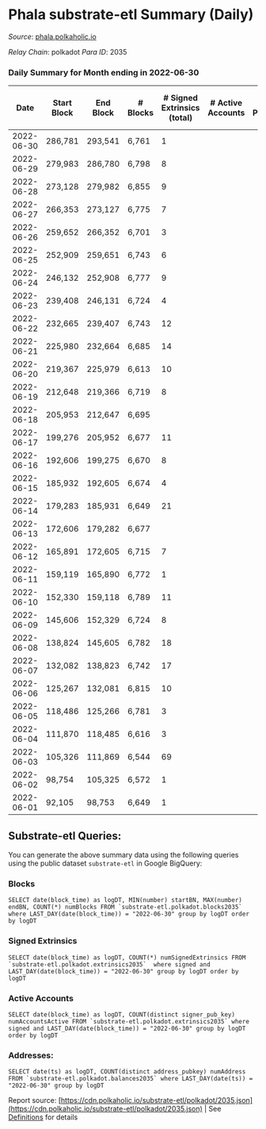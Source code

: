 # Phala substrate-etl Summary (Daily)

_Source_: [phala.polkaholic.io](https://phala.polkaholic.io)

*Relay Chain*: polkadot
*Para ID*: 2035



### Daily Summary for Month ending in 2022-06-30


| Date | Start Block | End Block | # Blocks | # Signed Extrinsics (total) | # Active Accounts | # Passive | # New | # Addresses with Balances | # Events | # Transfers | # XCM Transfers In | # XCM Transfers Out |
| ---- | ----------- | --------- | -------- | --------------------------- | ----------------- | --------- | ----- | ------------------------- | -------- | ----------- | ------------------ | ------------------- |
| 2022-06-30 | 286,781 | 293,541 | 6,761  | 1 |  |  |  | 2,466 | 13,534 |   |   |   |
| 2022-06-29 | 279,983 | 286,780 | 6,798  | 8 |  |  |  | 2,466 | 13,636 |   |   |   |
| 2022-06-28 | 273,128 | 279,982 | 6,855  | 9 |  |  |  | 2,466 | 13,754 |   |   |   |
| 2022-06-27 | 266,353 | 273,127 | 6,775  | 7 |  |  |  | 2,466 | 13,590 |   |   |   |
| 2022-06-26 | 259,652 | 266,352 | 6,701  | 3 |  |  |  | 2,466 | 13,417 |   |   |   |
| 2022-06-25 | 252,909 | 259,651 | 6,743  | 6 |  |  |  | 2,466 | 13,518 |   |   |   |
| 2022-06-24 | 246,132 | 252,908 | 6,777  | 9 |  |  |  | 2,466 | 13,598 |   |   |   |
| 2022-06-23 | 239,408 | 246,131 | 6,724  | 4 |  |  |  | 2,466 | 13,471 |   |   |   |
| 2022-06-22 | 232,665 | 239,407 | 6,743  | 12 |  |  |  | 2,466 | 13,542 |   |   |   |
| 2022-06-21 | 225,980 | 232,664 | 6,685  | 14 |  |  |  | 2,466 | 13,434 |   |   |   |
| 2022-06-20 | 219,367 | 225,979 | 6,613  | 10 |  |  |  | 2,466 | 13,291 |   |   |   |
| 2022-06-19 | 212,648 | 219,366 | 6,719  | 8 |  |  |  | 2,466 | 13,482 |   |   |   |
| 2022-06-18 | 205,953 | 212,647 | 6,695  |  |  |  |  | 2,466 | 13,398 |   |   |   |
| 2022-06-17 | 199,276 | 205,952 | 6,677  | 11 |  |  |  | 2,466 | 13,411 |   |   |   |
| 2022-06-16 | 192,606 | 199,275 | 6,670  | 8 |  |  |  | 2,466 | 13,379 |   |   |   |
| 2022-06-15 | 185,932 | 192,605 | 6,674  | 4 |  |  |  | 2,466 | 13,372 |   |   |   |
| 2022-06-14 | 179,283 | 185,931 | 6,649  | 21 |  |  |  | 2,466 | 13,389 |   |   |   |
| 2022-06-13 | 172,606 | 179,282 | 6,677  |  |  |  |  | 2,466 | 13,362 |   |   |   |
| 2022-06-12 | 165,891 | 172,605 | 6,715  | 7 |  |  |  | 2,466 | 13,461 |   |   |   |
| 2022-06-11 | 159,119 | 165,890 | 6,772  | 1 |  |  |  | 2,466 | 13,556 |   |   |   |
| 2022-06-10 | 152,330 | 159,118 | 6,789  | 11 |  |  |  | 2,466 | 13,630 |   |   |   |
| 2022-06-09 | 145,606 | 152,329 | 6,724  | 8 |  |  |  | 2,466 | 13,485 |   |   |   |
| 2022-06-08 | 138,824 | 145,605 | 6,782  | 18 |  |  |  | 2,466 | 13,655 |   |   |   |
| 2022-06-07 | 132,082 | 138,823 | 6,742  | 17 |  |  |  | 2,466 | 13,560 |   |   |   |
| 2022-06-06 | 125,267 | 132,081 | 6,815  | 10 |  |  |  | 2,466 | 13,680 |   |   |   |
| 2022-06-05 | 118,486 | 125,266 | 6,781  | 3 |  |  |  | 2,466 | 13,590 |   |   |   |
| 2022-06-04 | 111,870 | 118,485 | 6,616  | 3 |  |  |  | 2,466 | 13,252 |   |   |   |
| 2022-06-03 | 105,326 | 111,869 | 6,544  | 69 |  |  |  | 2,466 | 13,238 | 4,902 ($1,998,162.53) |   |   |
| 2022-06-02 | 98,754 | 105,325 | 6,572  | 1 |  |  |  | 5 | 13,158 |   |   |   |
| 2022-06-01 | 92,105 | 98,753 | 6,649  | 1 |  |  |  | 5 | 13,309 |   |   |   |

## Substrate-etl Queries:
You can generate the above summary data using the following queries using the public dataset `substrate-etl` in Google BigQuery:


### Blocks
```
SELECT date(block_time) as logDT, MIN(number) startBN, MAX(number) endBN, COUNT(*) numBlocks FROM `substrate-etl.polkadot.blocks2035`  where LAST_DAY(date(block_time)) = "2022-06-30" group by logDT order by logDT
```


### Signed Extrinsics
```
SELECT date(block_time) as logDT, COUNT(*) numSignedExtrinsics FROM `substrate-etl.polkadot.extrinsics2035`  where signed and LAST_DAY(date(block_time)) = "2022-06-30" group by logDT order by logDT
```


### Active Accounts
```
SELECT date(block_time) as logDT, COUNT(distinct signer_pub_key) numAccountsActive FROM `substrate-etl.polkadot.extrinsics2035` where signed and LAST_DAY(date(block_time)) = "2022-06-30" group by logDT order by logDT
```


### Addresses:
```
SELECT date(ts) as logDT, COUNT(distinct address_pubkey) numAddress FROM `substrate-etl.polkadot.balances2035` where LAST_DAY(date(ts)) = "2022-06-30" group by logDT
```



Report source: [https://cdn.polkaholic.io/substrate-etl/polkadot/2035.json](https://cdn.polkaholic.io/substrate-etl/polkadot/2035.json) | See [Definitions](/DEFINITIONS.md) for details
